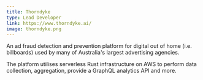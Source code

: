 ```yaml
---
title: Thorndyke
type: Lead Developer
link: https://www.thorndyke.ai/
image: thorndyke.png
---
```


An ad fraud detection and prevention platform for digital out of home (i.e. billboards) used by many of Australia's largest advertising agencies.

The platform utilises serverless Rust infrastructure on AWS to perform data collection, aggregation, provide a GraphQL analytics API and more.
